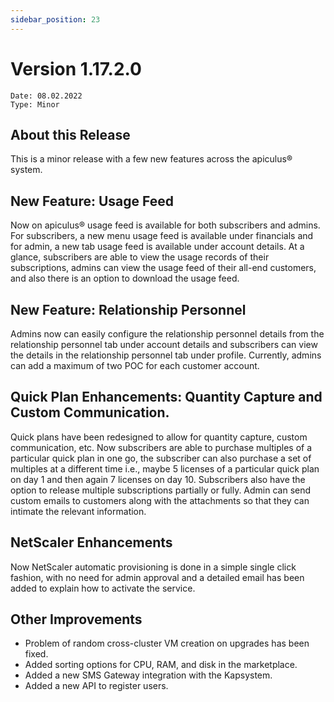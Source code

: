 ```yaml
---
sidebar_position: 23
---
```

# Version 1.17.2.0
```
Date: 08.02.2022
Type: Minor
```

## About this Release

This is a minor release with a few new features across the apiculus® system.

## New Feature: Usage Feed

Now on apiculus® usage feed is available for both subscribers and admins. For subscribers, a new menu usage feed is available under financials and for admin, a new tab usage feed is available under account details. At a glance, subscribers are able to view the usage records of their subscriptions, admins can view the usage feed of their all-end customers, and also there is an option to download the usage feed.

## New Feature: Relationship Personnel

Admins now can easily configure the relationship personnel details from the relationship personnel tab under account details and subscribers can view the details in the relationship personnel tab under profile. Currently, admins can add a maximum of two POC for each customer account.

## Quick Plan Enhancements: Quantity Capture and Custom Communication.

Quick plans have been redesigned to allow for quantity capture, custom communication, etc. Now subscribers are able to purchase multiples of a particular quick plan in one go, the subscriber can also purchase a set of multiples at a different time i.e., maybe 5 licenses of a particular quick plan on day 1 and then again 7 licenses on day 10. Subscribers also have the option to release multiple subscriptions partially or fully. Admin can send custom emails to customers along with the attachments so that they can intimate the relevant information.

## NetScaler Enhancements

Now NetScaler automatic provisioning is done in a simple single click fashion, with no need for admin approval and a detailed email has been added to explain how to activate the service.

## Other Improvements

- Problem of random cross-cluster VM creation on upgrades has been fixed.
- Added sorting options for CPU, RAM, and disk in the marketplace.
- Added a new SMS Gateway integration with the Kapsystem.
- Added a new API to register users.




